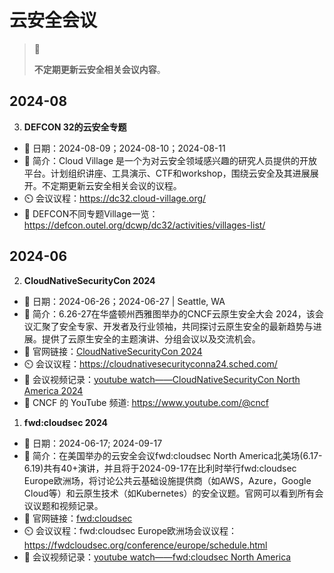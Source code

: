 # 云安全会议

> 🚥
>
> **不定期更新云安全相关会议内容**。

## 2024-08

3. **DEFCON 32的云安全专题**

- 📅 日期：2024-08-09；2024-08-10；2024-08-11
- 💬 简介：Cloud Village 是一个为对云安全领域感兴趣的研究人员提供的开放平台。计划组织讲座、工具演示、CTF和workshop，围绕云安全及其进展展开。不定期更新云安全相关会议的议程。
- ⏲️ 会议议程：<https://dc32.cloud-village.org/>
- 🔗 DEFCON不同专题Village一览：<https://defcon.outel.org/dcwp/dc32/activities/villages-list/>

## 2024-06

2. **CloudNativeSecurityCon 2024**

- 📅 日期：2024-06-26；2024-06-27 | Seattle, WA
- 💬 简介：6.26-27在华盛顿州西雅图举办的CNCF云原生安全大会 2024，该会议汇聚了安全专家、开发者及行业领袖，共同探讨云原生安全的最新趋势与进展。提供了云原生安全的主题演讲、分组会议以及交流机会。
- 🔗 官网链接：[CloudNativeSecurityCon 2024](https://events.linuxfoundation.org/cloudnativesecuritycon-north-america/)
- ⏲️ 会议议程：<https://cloudnativesecurityconna24.sched.com/>
- 🔗 会议视频记录：[youtube watch——CloudNativeSecurityCon North America 2024](https://www.youtube.com/watch?v=DgYJHKblLbE&list=PLj6h78yzYM2MSAFvjG22ZynvaUs1nnaQJ&pp=iAQB)
- 🔗 CNCF 的 YouTube 频道: https://www.youtube.com/@cncf

1. **fwd:cloudsec 2024**

- 📅 日期：2024-06-17; 2024-09-17
- 💬 简介：在美国举办的云安全会议fwd:cloudsec North America北美场(6.17-6.19)共有40+演讲，并且将于2024-09-17在比利时举行fwd:cloudsec Europe欧洲场，将讨论公共云基础设施提供商（如AWS，Azure，Google Cloud等）和云原生技术（如Kubernetes）的安全议题。官网可以看到所有会议议题和视频记录。
- 🔗 官网链接：[fwd:cloudsec](https://fwdcloudsec.org/)
- ⏲️ 会议议程：fwd:cloudsec Europe欧洲场会议议程：<https://fwdcloudsec.org/conference/europe/schedule.html>
- 🔗 会议视频记录：[youtube watch——fwd:cloudsec North America](https://www.youtube.com/watch?v=WY9VqDC5fTY&list=PLCPCP1pNWD7PoUaDtU_T9XJSJ6d7cSfjl&index=4)

